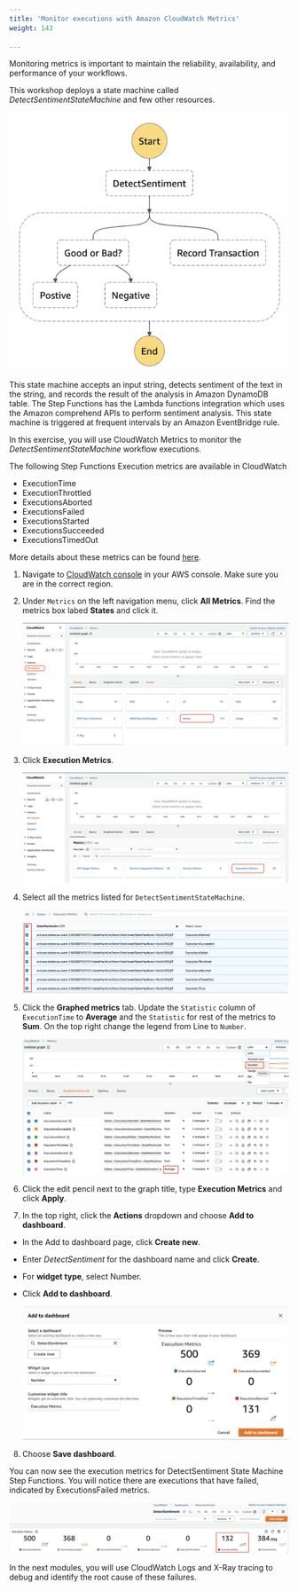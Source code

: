 ```yaml
---
title: 'Monitor executions with Amazon CloudWatch Metrics'
weight: 143

---
```


Monitoring metrics is important to maintain the reliability, availability, and performance of your workflows. 

This workshop deploys a state machine called *DetectSentimentStateMachine* and few other resources.

   ![DetectSentiment State Machine](/static/img/module-12/state-machine.png)

This state machine accepts an input string, detects sentiment of the text in the string, and records the result of the analysis in Amazon DynamoDB table. The Step Functions has the Lambda functions integration which uses the Amazon comprehend APIs to perform sentiment analysis. This state machine is triggered at frequent intervals by an Amazon EventBridge rule.

In this exercise, you will use CloudWatch Metrics to monitor the *DetectSentimentStateMachine* workflow executions.

The following Step Functions Execution metrics are available in CloudWatch 
- ExecutionTime	
- ExecutionThrottled
- ExecutionsAborted	
- ExecutionsFailed	
- ExecutionsStarted	
- ExecutionsSucceeded	
- ExecutionsTimedOut

More details about these metrics can be found [here](https://docs.aws.amazon.com/step-functions/latest/dg/procedure-cw-metrics.html#cloudwatch-step-functions-execution-metrics).

1. Navigate to [CloudWatch console](https://console.aws.amazon.com/cloudwatch/home) in your AWS console. Make sure you are in the correct region.

2. Under `Metrics` on the left navigation menu, click **All Metrics**. Find the metrics box labed **States** and click it.

   ![CW All Metrics States](/static/img/module-12/cw-all-metrics-states.png)

3. Click **Execution Metrics**.

   ![Execution Metrics](/static/img/module-12/cw-states-execution-metrics.png)

4. Select all the metrics listed for `DetectSentimentStateMachine`. 

   ![DetectSentiment Metrics](/static/img/module-12/cw-detect-sentiment-metrics.png)

5. Click the **Graphed metrics** tab. Update the `Statistic` column of `ExecutionTime` to **Average** and the `Statistic` for rest of the metrics to **Sum**. On the top right change the legend from Line to `Number`.

   ![Sum and Average](/static/img/module-12/cw-metrics-sum-avg.png)

6. Click the edit pencil next to the graph title,  type **Execution Metrics** and click **Apply**.

7. In the top right, click the **Actions** dropdown and choose **Add to dashboard**.

-  In the Add to dashboard page, click **Create new**.
- Enter *DetectSentiment* for the dashboard name and click **Create**.
- For **widget type**, select Number.
- Click **Add to dashboard**.

   ![CW Metrics](/static/img/module-12/cw-add-dashboard.png)

8. Choose **Save dashboard**.

You can now see the execution metrics for DetectSentiment State Machine Step Functions. You will notice there are executions that have failed, indicated by ExecutionsFailed metrics.

   ![Dashboard Metrics](/static/img/module-12/cw-dashboard.png)

In the next modules, you will use CloudWatch Logs and X-Ray tracing to debug and identify the root cause of these failures.